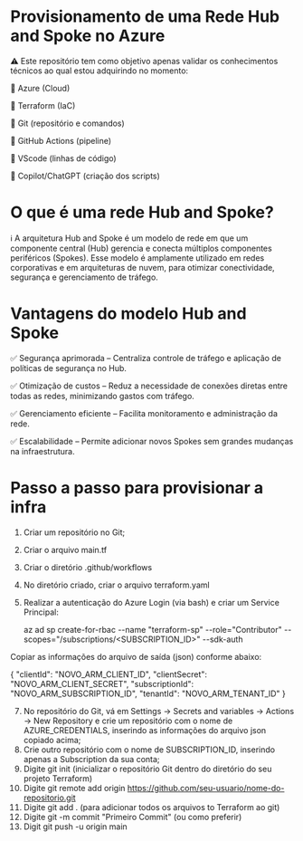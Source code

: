 # Provisionamento de uma Rede Hub and Spoke no Azure

⚠️ Este repositório tem como objetivo apenas validar os conhecimentos técnicos ao qual estou adquirindo no momento:

📝  Azure (Cloud)

📝  Terraform (IaC)

📝  Git (repositório e comandos)

📝  GitHub Actions (pipeline)

📝  VScode (linhas de código)

📝  Copilot/ChatGPT (criação dos scripts)


# O que é uma rede Hub and Spoke?

ℹ️ A arquitetura Hub and Spoke é um modelo de rede em que um componente central (Hub) gerencia e conecta múltiplos componentes periféricos (Spokes). Esse modelo é amplamente utilizado em redes corporativas e em arquiteturas de nuvem, para otimizar conectividade, segurança e gerenciamento de tráfego.


# Vantagens do modelo Hub and Spoke

✅ Segurança aprimorada – Centraliza controle de tráfego e aplicação de políticas de segurança no Hub.

✅ Otimização de custos – Reduz a necessidade de conexões diretas entre todas as redes, minimizando gastos com tráfego.

✅ Gerenciamento eficiente – Facilita monitoramento e administração da rede.

✅ Escalabilidade – Permite adicionar novos Spokes sem grandes mudanças na infraestrutura.


# Passo a passo para provisionar a infra

1) Criar um repositório no Git;
2) Criar o arquivo main.tf
3) Criar o diretório .github/workflows
4) No diretório criado, criar o arquivo terraform.yaml
5) Realizar a autenticação do Azure Login (via bash) e criar um Service Principal:
   
   az ad sp create-for-rbac --name "terraform-sp" --role="Contributor" --scopes="/subscriptions/<SUBSCRIPTION_ID>" --sdk-auth

Copiar as informações do arquivo de saída (json) conforme abaixo:

{
  "clientId": "NOVO_ARM_CLIENT_ID",
  "clientSecret": "NOVO_ARM_CLIENT_SECRET",
  "subscriptionId": "NOVO_ARM_SUBSCRIPTION_ID",
  "tenantId": "NOVO_ARM_TENANT_ID"
}

7) No repositório do Git, vá em Settings → Secrets and variables → Actions → New Repository e crie um repositório com o nome de AZURE_CREDENTIALS, inserindo as informações do arquivo json copiado acima;
8) Crie outro repositório com o nome de SUBSCRIPTION_ID, inserindo apenas a Subscription da sua conta;
9) Digite git init (inicializar o repositório Git dentro do diretório do seu projeto Terraform)
10) Digite git remote add origin https://github.com/seu-usuario/nome-do-repositorio.git
11) Digite git add . (para adicionar todos os arquivos to Terraform ao git)
12) Digite git -m commit "Primeiro Commit" (ou como preferir)
13) Digit git push -u origin main
   
